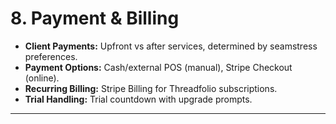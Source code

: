 # 8. Payment & Billing

- **Client Payments:** Upfront vs after services, determined by seamstress preferences.
- **Payment Options:** Cash/external POS (manual), Stripe Checkout (online).
- **Recurring Billing:** Stripe Billing for Threadfolio subscriptions.
- **Trial Handling:** Trial countdown with upgrade prompts.

---
